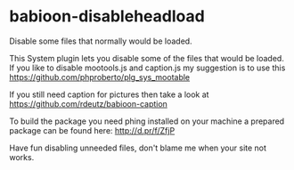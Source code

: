 babioon-disableheadload
=======================

Disable some files that normally would be loaded.

This System plugin lets you disable some of the files that would be loaded. 
If you like to disable mootools.js and caption.js my suggestion is to use this https://github.com/phproberto/plg_sys_mootable

If you still need caption for pictures then take a look at https://github.com/rdeutz/babioon-caption

To build the package you need phing installed on your machine a prepared package can be found here: http://d.pr/f/ZfjP

Have fun disabling unneeded files, don't blame me when your site not works. 
